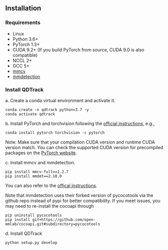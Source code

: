 
## Installation

### Requirements
- Linux
- Python 3.6+ 
- PyTorch 1.3+
- CUDA 9.2+ (If you build PyTorch from source, CUDA 9.0 is also compatible)
- NCCL 2+
- GCC 5+
- [mmcv](https://github.com/open-mmlab/mmcv)
- [mmdetection](https://github.com/open-mmlab/mmdetection)

### Install QDTrack

a. Create a conda virtual environment and activate it.
```shell
conda create -n qdtrack python=3.7 -y
conda activate qdtrack
```

b. Install PyTorch and torchvision following the [official instructions](https://pytorch.org/), e.g.,

```shell
conda install pytorch torchvision -c pytorch
```

Note: Make sure that your compilation CUDA version and runtime CUDA version match.
You can check the supported CUDA version for precompiled packages on the [PyTorch website](https://pytorch.org/).

c. Install mmcv and mmdetection.

```shell
pip install mmcv-full==1.2.7
pip install mmdet==2.10.0
```

You can also refer to the [offical instructions](https://github.com/open-mmlab/mmdetection/blob/master/docs/install.md).

Note that mmdetection uses their forked version of pycocotools via the github repo instead of pypi for better compatibility. If you meet issues, you may need to re-install the cocoapi through
```shell
pip uninstall pycocotools
pip install git+https://github.com/open-mmlab/cocoapi.git#subdirectory=pycocotools
```

d. Install QDTrack
```shell
python setup.py develop
```

